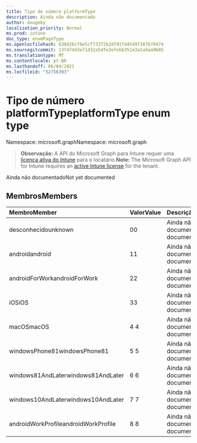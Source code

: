 ```yaml
---
title: Tipo de número platformType
description: Ainda não documentado
author: dougeby
localization_priority: Normal
ms.prod: intune
doc_type: enumPageType
ms.openlocfilehash: 638d26cf8e5cf73372b2df91fd4549f387b70474
ms.sourcegitcommit: 13f474d3e71d32a5dfe2efebb351e3a1a5aa9685
ms.translationtype: MT
ms.contentlocale: pt-BR
ms.lasthandoff: 06/04/2021
ms.locfileid: "52756393"
---
```

# <a name="platformtype-enum-type"></a><span data-ttu-id="f70b0-103">Tipo de número platformType</span><span class="sxs-lookup"><span data-stu-id="f70b0-103">platformType enum type</span></span>

<span data-ttu-id="f70b0-104">Namespace: microsoft.graph</span><span class="sxs-lookup"><span data-stu-id="f70b0-104">Namespace: microsoft.graph</span></span>

> <span data-ttu-id="f70b0-105">**Observação:** A API do Microsoft Graph para Intune requer uma [licença ativa do Intune](https://go.microsoft.com/fwlink/?linkid=839381) para o locatário.</span><span class="sxs-lookup"><span data-stu-id="f70b0-105">**Note:** The Microsoft Graph API for Intune requires an [active Intune license](https://go.microsoft.com/fwlink/?linkid=839381) for the tenant.</span></span>

<span data-ttu-id="f70b0-106">Ainda não documentado</span><span class="sxs-lookup"><span data-stu-id="f70b0-106">Not yet documented</span></span>

## <a name="members"></a><span data-ttu-id="f70b0-107">Membros</span><span class="sxs-lookup"><span data-stu-id="f70b0-107">Members</span></span>
|<span data-ttu-id="f70b0-108">Membro</span><span class="sxs-lookup"><span data-stu-id="f70b0-108">Member</span></span>|<span data-ttu-id="f70b0-109">Valor</span><span class="sxs-lookup"><span data-stu-id="f70b0-109">Value</span></span>|<span data-ttu-id="f70b0-110">Descrição</span><span class="sxs-lookup"><span data-stu-id="f70b0-110">Description</span></span>|
|:---|:---|:---|
|<span data-ttu-id="f70b0-111">desconhecido</span><span class="sxs-lookup"><span data-stu-id="f70b0-111">unknown</span></span>|<span data-ttu-id="f70b0-112">0</span><span class="sxs-lookup"><span data-stu-id="f70b0-112">0</span></span>|<span data-ttu-id="f70b0-113">Ainda não documentado</span><span class="sxs-lookup"><span data-stu-id="f70b0-113">Not yet documented</span></span>|
|<span data-ttu-id="f70b0-114">android</span><span class="sxs-lookup"><span data-stu-id="f70b0-114">android</span></span>|<span data-ttu-id="f70b0-115">1</span><span class="sxs-lookup"><span data-stu-id="f70b0-115">1</span></span>|<span data-ttu-id="f70b0-116">Ainda não documentado</span><span class="sxs-lookup"><span data-stu-id="f70b0-116">Not yet documented</span></span>|
|<span data-ttu-id="f70b0-117">androidForWork</span><span class="sxs-lookup"><span data-stu-id="f70b0-117">androidForWork</span></span>|<span data-ttu-id="f70b0-118">2</span><span class="sxs-lookup"><span data-stu-id="f70b0-118">2</span></span>|<span data-ttu-id="f70b0-119">Ainda não documentado</span><span class="sxs-lookup"><span data-stu-id="f70b0-119">Not yet documented</span></span>|
|<span data-ttu-id="f70b0-120">iOS</span><span class="sxs-lookup"><span data-stu-id="f70b0-120">iOS</span></span>|<span data-ttu-id="f70b0-121">3</span><span class="sxs-lookup"><span data-stu-id="f70b0-121">3</span></span>|<span data-ttu-id="f70b0-122">Ainda não documentado</span><span class="sxs-lookup"><span data-stu-id="f70b0-122">Not yet documented</span></span>|
|<span data-ttu-id="f70b0-123">macOS</span><span class="sxs-lookup"><span data-stu-id="f70b0-123">macOS</span></span>|<span data-ttu-id="f70b0-124">4 </span><span class="sxs-lookup"><span data-stu-id="f70b0-124">4</span></span>|<span data-ttu-id="f70b0-125">Ainda não documentado</span><span class="sxs-lookup"><span data-stu-id="f70b0-125">Not yet documented</span></span>|
|<span data-ttu-id="f70b0-126">windowsPhone81</span><span class="sxs-lookup"><span data-stu-id="f70b0-126">windowsPhone81</span></span>|<span data-ttu-id="f70b0-127">5 </span><span class="sxs-lookup"><span data-stu-id="f70b0-127">5</span></span>|<span data-ttu-id="f70b0-128">Ainda não documentado</span><span class="sxs-lookup"><span data-stu-id="f70b0-128">Not yet documented</span></span>|
|<span data-ttu-id="f70b0-129">windows81AndLater</span><span class="sxs-lookup"><span data-stu-id="f70b0-129">windows81AndLater</span></span>|<span data-ttu-id="f70b0-130">6 </span><span class="sxs-lookup"><span data-stu-id="f70b0-130">6</span></span>|<span data-ttu-id="f70b0-131">Ainda não documentado</span><span class="sxs-lookup"><span data-stu-id="f70b0-131">Not yet documented</span></span>|
|<span data-ttu-id="f70b0-132">windows10AndLater</span><span class="sxs-lookup"><span data-stu-id="f70b0-132">windows10AndLater</span></span>|<span data-ttu-id="f70b0-133">7 </span><span class="sxs-lookup"><span data-stu-id="f70b0-133">7</span></span>|<span data-ttu-id="f70b0-134">Ainda não documentado</span><span class="sxs-lookup"><span data-stu-id="f70b0-134">Not yet documented</span></span>|
|<span data-ttu-id="f70b0-135">androidWorkProfile</span><span class="sxs-lookup"><span data-stu-id="f70b0-135">androidWorkProfile</span></span>|<span data-ttu-id="f70b0-136">8 </span><span class="sxs-lookup"><span data-stu-id="f70b0-136">8</span></span>|<span data-ttu-id="f70b0-137">Ainda não documentado</span><span class="sxs-lookup"><span data-stu-id="f70b0-137">Not yet documented</span></span>|




